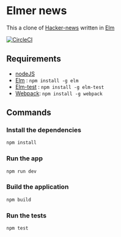# Elmer news

This a clone of [Hacker-news](news.ycombinator.com) written in [Elm]

[![CircleCI](https://circleci.com/gh/ThibautGery/hn-elm/tree/master.svg?style=svg)](https://circleci.com/gh/ThibautGery/hn-elm/tree/master)

## Requirements
 * [nodeJS](https://nodejs.org/en/)
 * [Elm](https://www.npmjs.com/package/elm) : `npm install -g elm`
 * [Elm-test](https://www.npmjs.com/package/elm-test) : `npm install -g elm-test`
 * [Webpack](https://webpack.js.org/): `npm install -g webpack`

## Commands

### Install the dependencies

```bash
npm install
```
### Run the app

```bash
npm run dev
```

### Build the application

```bash
npm build
```

### Run the tests

```bash
npm test
```


[Elm]: http://elm-lang.org/
